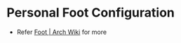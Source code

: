 # Personal Foot Configuration
- Refer [Foot | Arch Wiki](https://wiki.archlinux.org/title/Foot) for more
